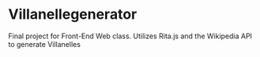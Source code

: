 # Villanellegenerator
 Final project for Front-End Web class. Utilizes Rita.js and the Wikipedia API to generate Villanelles
